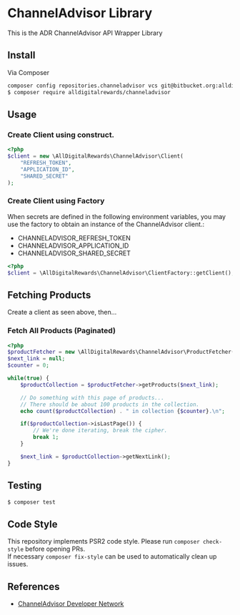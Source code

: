 # ChannelAdvisor Library

This is the ADR ChannelAdvisor API Wrapper Library

## Install

Via Composer

```bash
composer config repositories.channeladvisor vcs git@bitbucket.org:alldigitalrewards/channeladvisor.git
$ composer require alldigitalrewards/channeladvisor
```

## Usage

### Create Client using construct.

```php
<?php
$client = new \AllDigitalRewards\ChannelAdvisor\Client(
    "REFRESH_TOKEN",
    "APPLICATION_ID",
    "SHARED_SECRET"
);
```

### Create Client using Factory

When secrets are defined in the following environment variables, you may use the factory
to obtain an instance of the ChannelAdvisor client.: 
* CHANNELADVISOR_REFRESH_TOKEN
* CHANNELADVISOR_APPLICATION_ID
* CHANNELADVISOR_SHARED_SECRET 
```php
<?php
$client = \AllDigitalRewards\ChannelAdvisor\ClientFactory::getClient();
```

## Fetching Products 

Create a client as seen above, then...
 
### Fetch All Products (Paginated)
```php
<?php
$productFetcher = new \AllDigitalRewards\ChannelAdvisor\ProductFetcher($client);
$next_link = null;
$counter = 0;

while(true) {
    $productCollection = $productFetcher->getProducts($next_link);

    // Do something with this page of products...
    // There should be about 100 products in the collection.
    echo count($productCollection) . " in collection {$counter}.\n";

    if($productCollection->isLastPage()) {
        // We're done iterating, break the cipher.
        break 1;
    }

    $next_link = $productCollection->getNextLink();
}

```

## Testing

``` bash
$ composer test
```

## Code Style

This repository implements PSR2 code style.  Please run `composer check-style` before opening PRs.  
If necessary `composer fix-style` can be used to automatically clean up issues. 

## References

 * [ChannelAdvisor Developer Network](https://developer.channeladvisor.com)
 

 